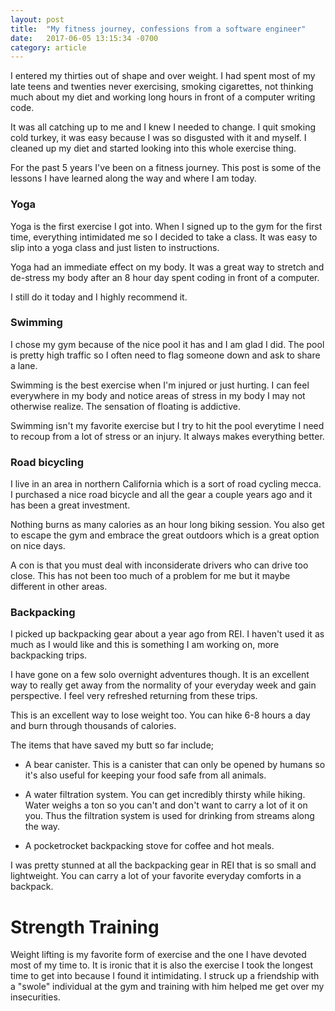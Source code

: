 ```yaml
---
layout: post
title:  "My fitness journey, confessions from a software engineer"
date:   2017-06-05 13:15:34 -0700
category: article
---
```


I entered my thirties out of shape and over weight. I had spent most of my late teens and twenties never exercising, smoking cigarettes, not thinking much about my diet and working long hours in front of a computer writing code.

It was all catching up to me and I knew I needed to change. I quit smoking cold turkey, it was easy because I was so disgusted with it and myself. I cleaned up my diet and started looking into this whole exercise thing.

For the past 5 years I've been on a fitness journey. This post is some of the lessons I have learned along the way and where I am today.

### Yoga

Yoga is the first exercise I got into. When I signed up to the gym for the first time, everything intimidated me so I decided to take a class. It was easy to slip into a yoga class and just listen to instructions. 

Yoga had an immediate effect on my body. It was a great way to stretch and de-stress my body after an 8 hour day spent coding in front of a computer. 

I still do it today and I highly recommend it. 

### Swimming

I chose my gym because of the nice pool it has and I am glad I did. The pool is pretty high traffic so I often need to flag someone down and ask to share a lane. 

Swimming is the best exercise when I'm injured or just hurting. I can feel everywhere in my body and notice areas of stress in my body I may not otherwise realize. The sensation of floating is addictive. 

Swimming isn't my favorite exercise but I try to hit the pool everytime I need to recoup from a lot of stress or an injury. It always makes everything better.

### Road bicycling

I live in an area in northern California which is a sort of road cycling mecca. I purchased a nice road bicycle and all the gear a couple years ago and it has been a great investment. 

Nothing burns as many calories as an hour long biking session. You also get to escape the gym and embrace the great outdoors which is a great option on nice days. 

A con is that you must deal with inconsiderate drivers who can drive too close. This has not been too much of a problem for me but it maybe different in other areas.

### Backpacking

I picked up backpacking gear about a year ago from REI. I haven't used it as much as I would like and this is something I am working on, more backpacking trips. 

I have gone on a few solo overnight adventures though. It is an excellent way to really get away from the normality of your everyday week and gain perspective. I feel very refreshed returning from these trips.

This is an excellent way to lose weight too. You can hike 6-8 hours a day and burn through thousands of calories. 

The items that have saved my butt so far include;

* A bear canister. This is a canister that can only be opened by humans so it's also useful for keeping your food safe from all animals.

* A water filtration system. You can get incredibly thirsty while hiking. Water weighs a ton so you can't and don't want to carry a lot of it on you. Thus the filtration system is used for drinking from streams along the way. 

* A pocketrocket backpacking stove for coffee and hot meals.

I was pretty stunned at all the backpacking gear in REI that is so small and lightweight. You can carry a lot of your favorite everyday comforts in a backpack.

# Strength Training

Weight lifting is my favorite form of exercise and the one I have devoted most of my time to. It is ironic that it is also the exercise I took the longest time to get into because I found it intimidating. I struck up a friendship with a "swole" individual at the gym and training with him helped me get over my insecurities.
